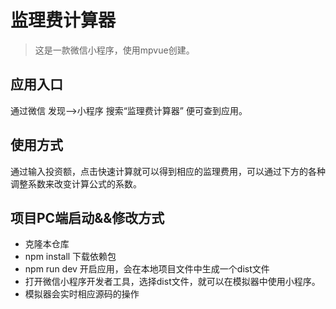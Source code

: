 # 监理费计算器
> 这是一款微信小程序，使用mpvue创建。
## 应用入口
通过微信 发现-->小程序  搜索“监理费计算器” 便可查到应用。
## 使用方式
通过输入投资额，点击快速计算就可以得到相应的监理费用，可以通过下方的各种调整系数来改变计算公式的系数。

## 项目PC端启动&&修改方式
* 克隆本仓库
* npm install 下载依赖包
* npm run dev 开启应用，会在本地项目文件中生成一个dist文件
* 打开微信小程序开发者工具，选择dist文件，就可以在模拟器中使用小程序。
* 模拟器会实时相应源码的操作
